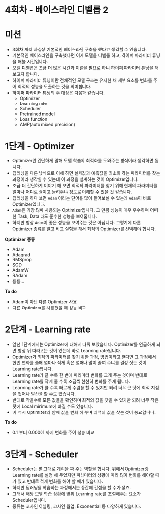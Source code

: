 # 4회차 - 베이스라인 디벨롭 2 

# 미션 
- 3회차 까지 사실상 기본적인 베이스라인 구축을 했다고 생각할 수 있습니다. 
- 기본적인 베이스라인을 구축했다면 이제 모델을 디벨롭 하고, 하이퍼 파라미터 튜닝을 해볼 시간입니다. 
- 모델 디벨롭은 조금 더 많은 시간과 이론을 필요로 하니 하이퍼 파라미터 튜닝을 해보고자 합니다. 
- 하이퍼 파라미터 튜닝이란 전체적인 모델 구조는 유지한 채 세부 요소를 변화를 주어 최적의 성능을 도출하는 것을 의미합니다. 
- 하이퍼 파라미터 튜닝의 주 대상은 다음과 같습니다. 
  - Optimizer 
  - Learning rate 
  - Scheduler 
  - Pretrained model 
  - Loss function 
  - AMP(auto mixed precision)

# 1단계 - Optimizer 
- Optimizer란 간단하게 말해 모델 학습의 최적화를 도와주는 방식이라 생각하면 됩니다. 
- 딥러닝을 다른 방식으로 이해 하면 실제값과 예측값을 최소화 하는 파라미터를 찾는 과정이라 생각할 수 있는데 이 과정을 설계하는 것이 Optimizer입니다. 
- 조금 더 간단하게 이야기 해 보면 최적의 파라미터를 찾기 위해 현재의 파라미터를 얼마나 어디로 줄이고 늘려주냐 정도로 이해할 수 있을 것 같습니다. 
- 딥러닝을 하다 보면 `Adam` 이라는 단어를 많이 들어보실 수 있는데 `Adam`이 바로 Optimizer입니다. 
- `Adam`은 가장 많이 사용되는 Optimizer입니다. 그 만큼 성능이 매우 우수하며 어떠한 Task, Data 라도 준수한 성능을 보여줍니다. 
- 하지만 항상 `Adam`이 좋은 성능을 보여주는 것은 아닙니다. 그렇기에 다른 Optimizer 종류를 알고 비교 실험을  해서 최적의 Optimizer를 선택해야 합니다. 

**Optimizer 종류** 
- Adam 
- Adagrad
- RMSprop
- SGD
- AdamW
- RAdam
- 등등... 

**To do** 
- Adam이 아닌 다른 Optimizer 사용 
- 다른 Optimizer를 사용했을 때 성능 비교 

# 2단계 - Learning rate 
- 앞선 1단계에서는 Optimizer에 대해서 다뤄 보았습니다. Optimizer를 언급하게 되면 항상 뒤 따라오는 것이 있는데 바로 Learning rate입니다. 
- Optimizer가 최적의 파라미터를 찾기 위한 과정, 방법이라고 한다면 그 과정에서 한번 변화를 줄때 얼마나 적게 혹은 얼마나 많이 줄여 주냐를 결정 짓는 것이 Learning rate입니다. 
- Learning rate가 클 수록 한 번에 파라미터 변화를 크게 주는 것이며 반대로 Learning rate를 작게 줄 수록 조금씩 천천히 변화를 주게 됩니다. 
- Learning rate가 클 수록 빠르게 수렴을 할 수 있지만 되려 너무 큰 탓에 최적 지점을 벗어나 발산을 할 수도 있습니다. 
- 반대로 작을수록 모든 값들을 확인하며 최적의 값을 찾을 수 있지만 되려 너무 작은 탓에 Local minimum에 빠질 수도 있습니다. 
- 이 역시 Optimizer와 함께 값을 변화 해 주며 최적의 값을 찾는 것이 중요합니다. 

**To do**
- 0.1 부터 0.00001 까지 변화를 주어 성능 비교 
  

# 3단계 - Scheduler 
- Scheduler는 말 그대로 계획을 짜 주는 역할을 합니다. 위에서 Optimizer랑 Learning rate를 설정 해 두었지만 파라미터의 상황에 따라 많이 변화를 해야할 때가 있고 반대로 적게 변화를 해야 할 때가 있습니다. 
- 하지만 딥러닝을 학습하는 과정에서는 중간에 간섭을 할 수가 없죠. 
- 그래서 해당 모델 학습 상황에 맞춰 Learning rate를 조절해주는 요소가 Scheduler입니다. 
- 종류는 코사인 어닐링, 코사인 웜업, Exponential 등 다양하게 있습니다. 

